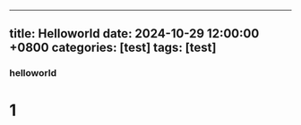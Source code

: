  ---
 title: Helloworld
 date: 2024-10-29 12:00:00 +0800
 categories: [test]
 tags: [test]
 ---
### helloworld
# 1